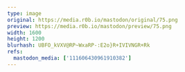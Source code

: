 ```yaml
---
type: image
original: https://media.r0b.io/mastodon/original/75.png
preview: https://media.r0b.io/mastodon/preview/75.png
width: 1600
height: 1200
blurhash: UBFO_kVXV@RP~WxaRP-:E2o}R+IVIVNGR+Rk
refs:
  mastodon_media: ['111606430961910382']
---
```



